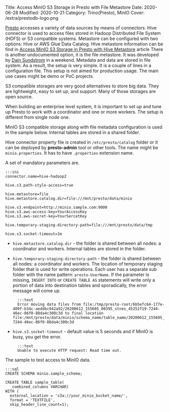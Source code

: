 Title: Access MinIO S3 Storage in Presto with File Metastore
Date: 2020-06-28
Modified: 2020-10-21
Category: Trino(Presto), MinIO
Cover: /extra/prestodb-logo.png

[Presto](https://prestodb.io/) accesses a variety of data sources by means of connectors. Hive connector is used to access files stored in Hadoop Distributed File System (HDFS) or S3 compatible systems. Metastore can be configured with two options: Hive or AWS Glue Data Catalog. Hive metastore information can be find in [Access MinIO S3 Storage in Presto with Hive Metastore]({filename}/articles/access-minio-s3-storage-prestodb-cluster-hive-metastore.md) article  There is another undocumented option, it is the file metastore. It was developed by [Dain Sundstrom](https://www.linkedin.com/in/dainsundstrom/) in a weekend. Metadata and data are stored in file system. As a result, the setup is very simple. It is a couple of lines in a configuration file. This setup is not aimed for production usage. The main use cases might be demo or PoC projects.

S3 compatible storages are very good alternatives to store big data. They are lightweight, easy to set up, and support. Many of those storages are open source.

When building an enterprise level system, it is important to set up and tune up Presto to work with a coordinator and one or more workers. The setup is different from single node one.

MinIO S3 compatible storage along with file metadata configuration is used in the sample below. Internal tables are stored in a shared folder.

Hive connector property file is created in `/etc/presto/catalog` folder or it can be deployed by **presto-admin** tool or other tools. The name might be `minio.properties`. It has to have `.properties` extension name.

A set of mandatory parameters are.

    :::ini
    connector.name=hive-hadoop2

    hive.s3.path-style-access=true

    hive.metastore=file
    hive.metastore.catalog.dir=file:///mnt/presto/data/minio

    hive.s3.endpoint=http://minio.sample.com:9000
    hive.s3.aws-access-key=YourAccessKey
    hive.s3.aws-secret-key=YourSercetKey

    hive.temporary-staging-directory-path=file:///mnt/presto/data/tmp

    hive.s3.socket-timeout=1m
    

* `hive.metastore.catalog.dir` - the folder is shared between all nodes: a coordinator and workers. Internal tables are stored in the folder.
* `hive.temporary-staging-directory-path` - the folder is shared between all nodes: a coordinator and workers. The location of temporary staging folder that is used for write operations. Each user has a separate sub folder with the name pattern: `presto-UserName`. If the parameter is missing, `INSERT INTO` or `CREATE TABLE AS` statements will write only a portion of data into destination tables and sporadically, the error message will come up.

        :::text
        Error moving data files from file:/tmp/presto-root/6b5efc64-177e-409f-b34c-aeddbc942a92/20200612_155605_00395_stnes_45252f19-7244-46ec-86f0-88da4c300c3d to final location file:/mnt/presto/data/minio/schema_name/table_name/20200612_155605_00395_stnes_45252f19-7244-46ec-86f0-88da4c300c3d

* `hive.s3.socket-timeout` - default value is 5 seconds and if MinIO is busy, you get the error.

        :::text
        Unable to execute HTTP request: Read time out.

The sample to test access to MinIO data.

    :::sql
    CREATE SCHEMA minio.sample_schema;

    CREATE TABLE sample_table(
       combined_columns VARCHAR)
    WITH (
      external_location = 's3a://your_minio_bucket_name/',
      format = 'TEXTFILE',
      skip_header_line_count=1);


